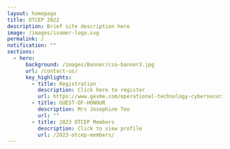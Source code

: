 ```yaml
---
layout: homepage
title: OTCEP 2022
description: Brief site description here
image: /images/isomer-logo.svg
permalink: /
notification: ""
sections:
  - hero:
      background: /images/Banner/csa-banner3.jpg
      url: /contact-us/
      key_highlights:
        - title: Registration
          description: Click here to register
          url: https://www.gevme.com/operational-technology-cybersecurity-expert-panel-otcep-forum-2023
        - title: GUEST-OF-HONOUR
          description: Mrs Josephine Teo
          url: ""
        - title: 2023 OTCEP Members
          description: Click to view profile
          url: /2023-otcep-members/
---
```

